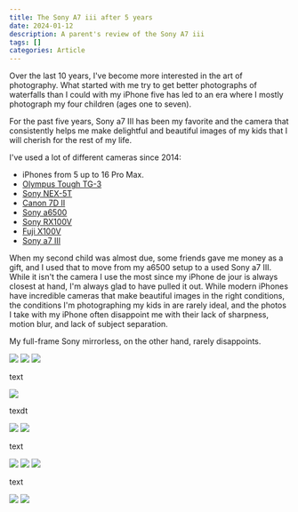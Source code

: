 ```yaml
---
title: The Sony A7 iii after 5 years
date: 2024-01-12
description: A parent's review of the Sony A7 iii
tags: []
categories: Article
---
```


Over the last 10 years, I've become more interested in the art of photography. What started with me try to get better photographs of waterfalls than I could with my iPhone five has led to an era where I mostly photograph my four children (ages one to seven).

For the past five years, Sony a7 III has been my favorite and the camera that consistently helps me make delightful and beautiful images of my kids that I will cherish for the rest of my life.

I've used a lot of different cameras since 2014:

* iPhones from 5 up to 16 Pro Max.
* [Olympus Tough TG-3](https://www.dpreview.com/products/olympus/compacts/oly_tg3)
* [Sony NEX-5T](https://www.dpreview.com/products/sony/slrs/sony_nex5t)
* [Canon 7D II](https://www.dpreview.com/reviews/canon-eos-7d-mark-ii)
* [Sony a6500](https://www.dpreview.com/reviews/sony-alpha-a6500)
* [Sony RX100V](https://www.dpreview.com/reviews/sony-cybershot-dsc-rx100-v-review)
* [Fuji X100V](https://www.dpreview.com/reviews/fujifilm-x100v-review)
* [Sony a7 III](https://www.dpreview.com/reviews/sony-a7-iii-review)

When my second child was almost due, some friends gave me money as a gift, and I used that to move from my a6500 setup to a used Sony a7 III. While it isn't the camera I use the most since my iPhone de jour is always closest at hand, I'm always glad to have pulled it out. While modern iPhones have incredible cameras that make beautiful images in the right conditions, the conditions I'm photographing my kids in are rarely ideal, and the photos I take with my iPhone often disappoint me with their lack of sharpness, motion blur, and lack of subject separation.

My full-frame Sony mirrorless, on the other hand, rarely disappoints.

![](20200623-DSC08492.jpg) ![](20210729-DSC05630.jpg) ![](20220831-DSC08740.jpg)

text

![](20240827-DSC04280.jpg)

texdt

![](20210215-DSC02383.jpg) ![](20211021-DSC06619.jpg)

text

![](20231109-DSC01340.jpg) ![](20241223-DSC04982.jpg) ![](20210528-DSC04315.jpg)

text

![](20220326-DSC07952.jpg) ![](20240219-DSC02347.jpg)
